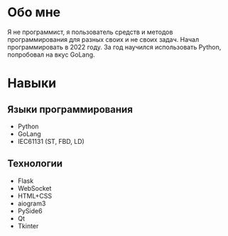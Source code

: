 # Обо мне
Я не программист, я пользователь средств и методов программирования для разных своих и не своих задач.
Начал программировать в 2022 году.
За год научился использовать Python, попробовал на вкус GoLang.
# Навыки
## Языки программирования
* Python
* GoLang
* IEC61131 (ST, FBD, LD)
## Технологии
* Flask
* WebSocket
* HTML+CSS
* aiogram3
* PySide6
* Qt
* Tkinter
